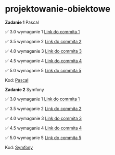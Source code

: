 # projektowanie-obiektowe

**Zadanie 1** Pascal

:white_check_mark: 3.0 wymaganie 1 [Link do commita 1](https://github.com/vkazakevich/projektowanie-obiektowe/commit/6cf465993aba1a25efe1f61ee3910838f9ba769b)

:white_check_mark: 3.5 wymaganie 2 [Link do commita 2](https://github.com/vkazakevich/projektowanie-obiektowe/commit/9bbe480f72d4aba8f3c99ced34b4fd2b7338e6ad)

:white_check_mark: 4.0 wymaganie 3 [Link do commita 3](https://github.com/vkazakevich/projektowanie-obiektowe/commit/17998f84ebc4c966342febc38b45e033b824f668)

:white_check_mark: 4.5 wymaganie 4 [Link do commita 4](https://github.com/vkazakevich/projektowanie-obiektowe/commit/e2f0a2a4c42811042094522d1eed8ab1bde0d541)

:white_check_mark: 5.0 wymaganie 5 [Link do commita 5](https://github.com/vkazakevich/projektowanie-obiektowe/commit/a2a4f3088a04187425067c720114bfcd46f0396b)


Kod: [Pascal](./Pascal)


**Zadanie 2** Symfony

:white_check_mark: 3.0 wymaganie 1 [Link do commita 1](https://github.com/vkazakevich/projektowanie-obiektowe/commit/6a54c89d19e2b904f456d8e82c7ca89d2526923a)

:white_check_mark: 3.5 wymaganie 2 [Link do commita 2](https://github.com/vkazakevich/projektowanie-obiektowe/commit/916d7256f53e116302dcd79a5ef438c8098faf82)

:white_check_mark: 4.0 wymaganie 3 [Link do commita 3](https://github.com/vkazakevich/projektowanie-obiektowe/commit/7c15326a5aba465daa3e819ed2f5388efcb4c8d8)

:white_check_mark: 4.5 wymaganie 4 [Link do commita 4](https://github.com/vkazakevich/projektowanie-obiektowe/commit/d9b4b1b4932b4f86a1a2f8bc4dd92db0866cdecc)

:white_check_mark: 5.0 wymaganie 5 [Link do commita 5](https://github.com/vkazakevich/projektowanie-obiektowe/commit/54c944ac4646e41d8b2922e216900f3260cf0042)


Kod: [Symfony](./Symfony)